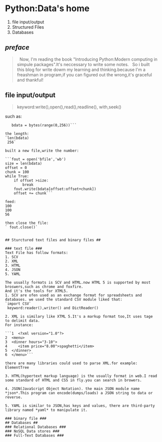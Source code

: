 # Python:Data's home #
 1. file input/output
 2. Structured Files
 3. Databases
 
## *preface* ##

>       Now, I'm reading the book "Introducing Python:Modern computing in simpule packages".It's neccessary to write some notes.
    So i built this blog for write dowm my learning and thinking.because I'm a freashman in program,if you can figured out 
    the wrong,it's graceful and thankful!

## file input/output ##
> keyword:write(),open(),read(),readline(), with,seek()
    
such as:

```fout = open('bfile','wb')
   bdata = bytes(range(0,256))```
   
the length:
`len(bdata) 
 256`

built a new file,write the number:

```fout = open('bfile','wb')
size = len(bdata)
offset = 0
chunk = 100
while True:
    if offset >size:
        break
    fout.write(bdata[offset:offset+chunk])
    offset += chunk```

feed:
100
100
56

then close the file:
` fout.close()`


## Sturctured text files and binary files ##

### text file ###
Text File has follow formats:
1. SCV
2. XML
3. HTML
4. JSON
5. YAML

The usually formats is SCV and HTML.now HTML 5 is supported by most broswers,such as chrome and foxfire.
And it's the tools for XTML5.
1. SCV are ofen used as an exchange format for spreadsheets and databases. we used the standard CSV module liked that:
`import CSV`
 keyword:reader(),writer() and DictReader()
 
2. XML is similary like XTML 5.It's a markup format too,It uses tage to delimit data.
For instance:

```1  <?xml version="1.0"?>
2  <menu>
3  <dinner hours="3-10">
4     <item price="8.00">spaghetti</item>
5  </dinner>
6  </menu>```

there are many libraries could used to parse XML.for example: ElementTree

3. HTML(hypertext markup language) is the usually format in web.I read some standard of HTML and CSS in fly.you can search in browers.

4. JSON(JavaScript Object Notation). the main JSON module name *json*.This program can encode(dumps/loads) a JSON string to data or reverse.

5. YAML is similar to JSON,has keys and values, there are third-party library named *yaml* to manipulate it.

### binary file ###
## Databases ##
### Relational Databases ###
### NoSQL Data stores ###
### Full-Text Databases ###
